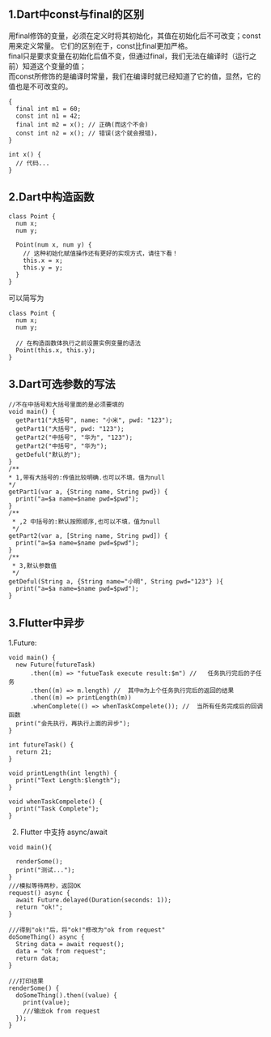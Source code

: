 ## 1.Dart中const与final的区别
用final修饰的变量，必须在定义时将其初始化，其值在初始化后不可改变；const用来定义常量。
它们的区别在于，const比final更加严格。  
final只是要求变量在初始化后值不变，但通过final，我们无法在编译时（运行之前）知道这个变量的值；  
而const所修饰的是编译时常量，我们在编译时就已经知道了它的值，显然，它的值也是不可改变的。

```
{
  final int m1 = 60;
  const int n1 = 42;
  final int m2 = x(); // 正确(而这个不会)
  const int n2 = x(); // 错误(这个就会报错)，
}

int x() {
  // 代码...
}
```
## 2.Dart中构造函数
```
class Point {
  num x;
  num y;

  Point(num x, num y) {
    // 这种初始化赋值操作还有更好的实现方式，请往下看！
    this.x = x;
    this.y = y;
  }
}
```
可以简写为  
```
class Point {
  num x;
  num y;

  // 在构造函数体执行之前设置实例变量的语法
  Point(this.x, this.y);
}
```
## 3.Dart可选参数的写法
```
//不在中括号和大括号里面的是必须要填的
void main() {
  getPart1("大括号", name: "小米", pwd: "123");
  getPart1("大括号", pwd: "123");
  getPart2("中括号", "华为", "123");
  getPart2("中括号", "华为");
  getDeful("默认的");
}
/**
* 1,带有大括号的:传值比较明确.也可以不填，值为null
*/
getPart1(var a, {String name, String pwd}) {
  print("a=$a name=$name pwd=$pwd");
}
/**
 * ,2 中括号的:默认按照顺序,也可以不填，值为null
 */
getPart2(var a, [String name, String pwd]) {
  print("a=$a name=$name pwd=$pwd");
}
/**
 * 3,默认参数值
 */
getDeful(String a, {String name="小明", String pwd="123"} ){
  print("a=$a name=$name pwd=$pwd");
}
```
## 3.Flutter中异步
1.Future:
```
void main() {
  new Future(futureTask)
      .then((m) => "futueTask execute result:$m") //   任务执行完后的子任务
      .then((m) => m.length) //  其中m为上个任务执行完后的返回的结果
      .then((m) => printLength(m))
      .whenComplete(() => whenTaskCompelete()); //  当所有任务完成后的回调函数
  print("会先执行，再执行上面的异步");
}

int futureTask() {
  return 21;
}

void printLength(int length) {
  print("Text Length:$length");
}

void whenTaskCompelete() {
  print("Task Complete");
}
```
2. Flutter 中支持 async/await
```
void main(){

  renderSome();
  print("测试...");
}
///模拟等待两秒，返回OK
request() async {
  await Future.delayed(Duration(seconds: 1));
  return "ok!";
}

///得到"ok!"后，将"ok!"修改为"ok from request"
doSomeThing() async {
  String data = await request();
  data = "ok from request";
  return data;
}

///打印结果
renderSome() {
  doSomeThing().then((value) {
    print(value);
    ///输出ok from request
  });
}
```
